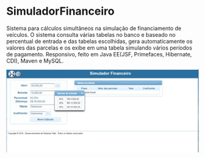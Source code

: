 # SimuladorFinanceiro
Sistema para cálculos simultâneos na simulação de financiamento de veículos. O sistema consulta várias tabelas no banco e baseado no percentual de entrada e das tabelas escolhidas, gera automaticamente os valores das parcelas e os exibe em uma tabela simulando vários períodos de pagamento. Responsivo, feito em Java EE(JSF, Primefaces, Hibernate, CDI), Maven e MySQL.

![alt text](https://raw.githubusercontent.com/margeodev/SimuladorFinanceiro/772ad21b7c6222304706a37dd84882234614cf98/ScreenHunter_40%20Jun.%2029%2018.31.jpg)
